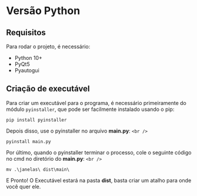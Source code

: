 # Versão Python


## Requisitos

Para rodar o projeto, é necessário:

* Python 10+
* PyQt5
* Pyautogui

## Criação de executável

Para criar um executável para o programa, é necessário primeiramente do módulo `pyinstaller`, que pode ser facilmente instalado usando o pip:

`pip install pyinstaller`

Depois disso, use o pyinstaller no arquivo **main.py**: `<br />`

`pyinstall main.py`

Por último, quando o pyinstaller terminar o processo, cole o seguinte código no cmd no diretório do **main.py**: `<br />`

`mv .\janelas\ dist\main\`

E Pronto! O Executável estará na pasta **dist**, basta criar um atalho para onde você quer ele.
